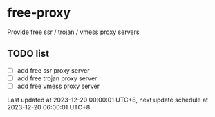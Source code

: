 
# free-proxy
Provide free ssr / trojan / vmess proxy servers


## TODO list
- [ ] add free ssr proxy server
- [ ] add free trojan proxy server
- [ ] add free vmess proxy server

Last updated at 2023-12-20 00:00:01 UTC+8, next update schedule at 2023-12-20 06:00:01 UTC+8

